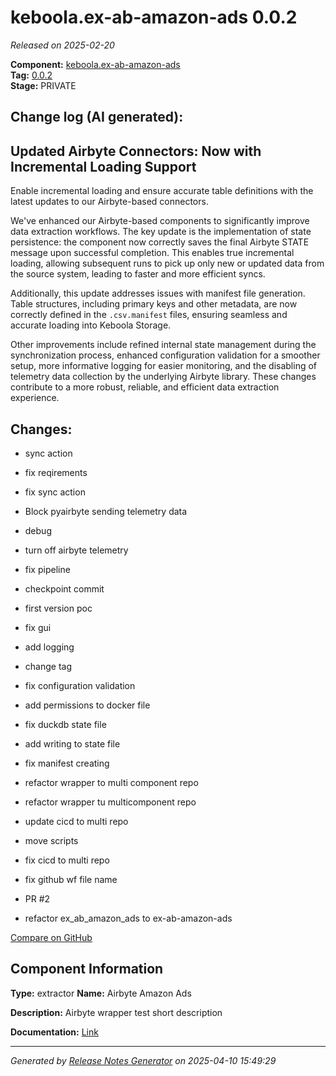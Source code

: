 #  keboola.ex-ab-amazon-ads 0.0.2

_Released on 2025-02-20_

**Component:** [keboola.ex-ab-amazon-ads](https://github.com/keboola/component-airbyte-wrapper)  
**Tag:** [0.0.2](https://github.com/keboola/component-airbyte-wrapper/releases/tag/0.0.2)  
**Stage:** PRIVATE


## Change log (AI generated):
## Updated Airbyte Connectors: Now with Incremental Loading Support
Enable incremental loading and ensure accurate table definitions with the latest updates to our Airbyte-based connectors.

We've enhanced our Airbyte-based components to significantly improve data extraction workflows. The key update is the implementation of state persistence: the component now correctly saves the final Airbyte STATE message upon successful completion. This enables true incremental loading, allowing subsequent runs to pick up only new or updated data from the source system, leading to faster and more efficient syncs.

Additionally, this update addresses issues with manifest file generation. Table structures, including primary keys and other metadata, are now correctly defined in the `.csv.manifest` files, ensuring seamless and accurate loading into Keboola Storage.

Other improvements include refined internal state management during the synchronization process, enhanced configuration validation for a smoother setup, more informative logging for easier monitoring, and the disabling of telemetry data collection by the underlying Airbyte library. These changes contribute to a more robust, reliable, and efficient data extraction experience.



## Changes:



- sync action 




- fix reqirements 




- fix sync action 




- Block  pyairbyte sending telemetry data 




- debug 




- turn off airbyte telemetry 






- fix pipeline 




- checkpoint commit 




- first version poc 




- fix gui 




- add logging 




- change tag 






- fix configuration validation 




- add permissions to docker file 




- fix duckdb state file 




- add writing to state file 




- fix manifest creating 




- refactor wrapper to multi component repo 




- refactor wrapper tu multicomponent repo 




- update cicd to multi repo 




- move scripts 




- fix cicd to multi repo 




- fix github wf file name 




- PR #2 




- refactor ex_ab_amazon_ads to ex-ab-amazon-ads 



[Compare on GitHub](https://github.com/keboola/component-airbyte-wrapper/compare/0.0.1...0.0.2)



## Component Information
**Type:** extractor
**Name:** Airbyte Amazon Ads

**Description:** Airbyte wrapper test short description


**Documentation:** [Link](https://github.com/keboola/component-airbyte-wrapper-test/blob/master/README.md)



---
_Generated by [Release Notes Generator](https://github.com/keboola/release-notes-generator)
on 2025-04-10 15:49:29_